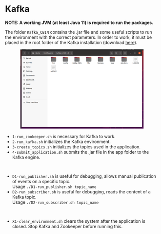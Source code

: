 # Kafka

**NOTE: A working JVM (at least Java 11) is required to run the packages.**

The folder `Kafka_CBIN` contains the .jar file and some useful scripts to run the environment with the correct parameters. In order to work, it must be placed in the root folder of the Kafka installation (download [here](https://archive.apache.org/dist/kafka/3.1.0/kafka_2.13-3.1.0.tgz)).

<p align="center">
  <img width=80% src="./resources/kafka_path.png" />
</p>

* `1-run_zookeeper.sh` is necessary for Kafka to work.
* `2-run_kafka.sh` initializes the Kafka environment.
* `3-create_topics.sh` initializes the topics used in the application.
* `4-submit_application.sh` submits the .jar file in the app folder to the Kafka engine.

<br/>

* `D1-run_publisher.sh` is useful for debugging, allows manual publication of events on a specific topic.  
Usage `./D1-run_publisher.sh topic_name`
* `D2-run_subscriber.sh` is useful for debugging, reads the content of a Kafka topic.  
Usage `./D2-run_subscriber.sh topic_name`

<br/>

* `X1-clear_environment.sh` clears the system after the application is closed. Stop Kafka and Zookeeper before running this.

